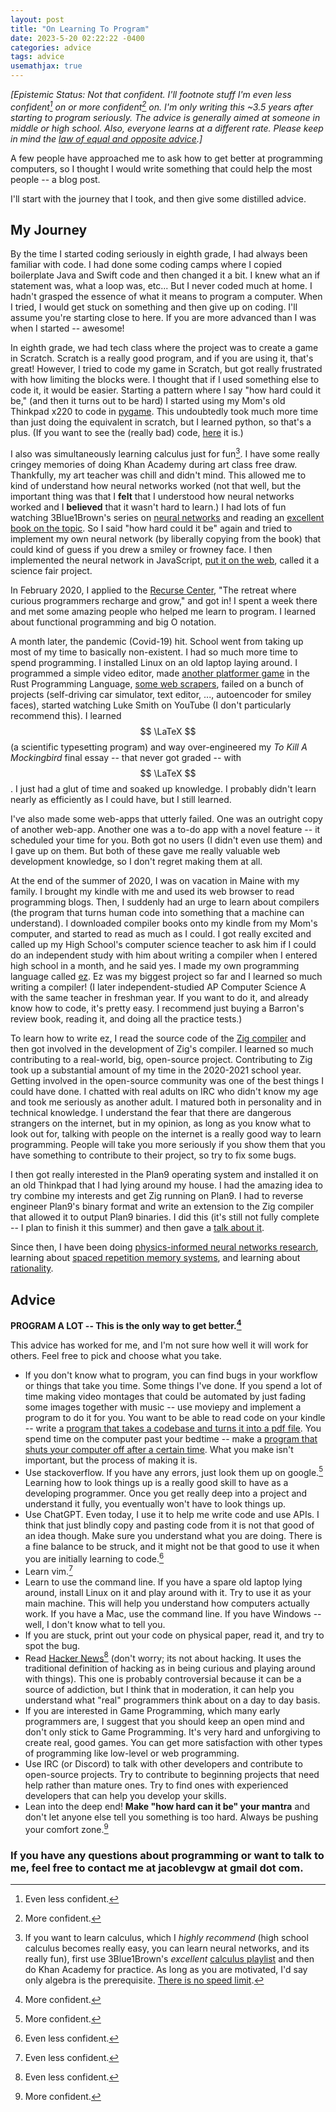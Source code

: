 ```yaml
---
layout: post
title: "On Learning To Program"
date: 2023-5-20 02:22:22 -0400
categories: advice
tags: advice
usemathjax: true
---
```


*[Epistemic Status: Not that confident. I'll footnote stuff I'm even less confident[^1] on or more confident[^2] on. I'm only writing this ~3.5 years after starting to program seriously. The advice is generally aimed at someone in middle or high school. Also, everyone learns at a different rate. Please keep in mind the [law of equal and opposite advice](https://slatestarcodex.com/2014/03/24/should-you-reverse-any-advice-you-hear/).]*


A few people have approached me to ask how to get better at programming computers, so I thought I would write something that could help the most people -- a blog post.

I'll start with the journey that I took, and then give some distilled advice.
## My Journey

By the time I started coding seriously in eighth grade, I had always been familiar with code. I had done some coding camps where I copied boilerplate Java and Swift code and then changed it a bit. I knew what an if statement was, what a loop was, etc... But I never coded much at home. I hadn't grasped the essence of what it means to program a computer. When I tried, I would get stuck on something and then give up on coding. I'll assume you're starting close to here. If you are more advanced than I was when I started -- awesome!


In eighth grade, we had tech class where the project was to create a game in Scratch. Scratch is a really good program, and if you are using it, that's great! However, I tried to code my game in Scratch, but got really frustrated with how limiting the blocks were. I thought that if I used something else to code it, it would be easier. Starting a pattern where I say "how hard could it be," (and then it turns out to be hard) I started using my Mom's old Thinkpad x220 to code in [pygame](https://www.pygame.org/news). This undoubtedly took much more time than just doing the equivalent in scratch, but I learned python, so that's a plus. (If you want to see the (really bad) code, [here](https://github.com/g-w1/JacobsGameForTech/blob/master/jacobs_game_source.py) it is.)

I also was simultaneously learning calculus just for fun[^3]. I have some really cringey memories of doing Khan Academy during art class free draw. Thankfully, my art teacher was chill and didn't mind. This allowed me to kind of understand how neural networks worked (not that well, but the important thing was that I **felt** that I understood how neural networks worked and I **believed** that it wasn't hard to learn.) I had lots of fun watching 3Blue1Brown's series on [neural networks](https://www.3blue1brown.com/topics/neural-networks) and reading an [excellent book on the topic](http://neuralnetworksanddeeplearning.com/). So I said "how hard could it be" again and tried to implement my own neural network (by liberally copying from the book) that could kind of guess if you drew a smiley or frowney face. I then implemented the neural network in JavaScript, [put it on the web](https://g-w1.github.io/first-ML/), called it a science fair project.

In February 2020, I applied to the [Recurse Center](https://recurse.com), "The retreat where curious programmers recharge and grow," and got in! I spent a week there and met some amazing people who helped me learn to program. I learned about functional programming and big O notation.

A month later, the pandemic (Covid-19) hit. School went from taking up most of my time to basically non-existent. I had so much more time to spend programming. I installed Linux on an old laptop laying around. I programmed a simple video editor, made [another platformer game](https://github.com/g-w1/rust_game) in the Rust Programming Language, [some web scrapers](https://github.com/g-w1/toys), failed on a bunch of projects (self-driving car simulator, text editor, ..., autoencoder for smiley faces), started watching Luke Smith on YouTube (I don't particularly recommend this). I learned $$ \LaTeX $$ (a scientific typesetting program) and way over-engineered my *To Kill A Mockingbird* final essay -- that never got graded -- with $$ \LaTeX $$. I just had a glut of time and soaked up knowledge. I probably didn't learn nearly as efficiently as I could have, but I still learned.

I've also made some web-apps that utterly failed. One was an outright copy of another web-app. Another one was a to-do app with a novel feature -- it scheduled your time for you. Both got no users (I didn't even use them) and I gave up on them. But both of these gave me really valuable web development knowledge, so I don't regret making them at all.

At the end of the summer of 2020, I was on vacation in Maine with my family. I brought my kindle with me and used its web browser to read programming blogs. Then, I suddenly had an urge to learn about compilers (the program that turns human code into something that a machine can understand). I downloaded compiler books onto my kindle from my Mom's computer, and started to read as much as I could. I got really excited and called up my High School's computer science teacher to ask him if I could do an independent study with him about writing a compiler when I entered high school in a month, and he said yes. I made my own programming language called [ez](https://github.com/g-w1/ezc). Ez was my biggest project so far and I learned so much writing a compiler! (I later independent-studied AP Computer Science A with the same teacher in freshman year. If you want to do it, and already know how to code, it's pretty easy. I recommend just buying a Barron's review book, reading it, and doing all the practice tests.)

To learn how to write ez, I read the source code of the [Zig compiler](https://github.com/ziglang/zig) and then got involved in the development of Zig's compiler. I learned so much contributing to a real-world, big, open-source project. Contributing to Zig took up a substantial amount of my time in the 2020-2021 school year. Getting involved in the open-source community was one of the best things I could have done. I chatted with real adults on IRC who didn't know my age and took me seriously as another adult. I matured both in personality and in technical knowledge. I understand the fear that there are dangerous strangers on the internet, but in my opinion, as long as you know what to look out for, talking with people on the internet is a really good way to learn programming. People will take you more seriously if you show them that you have something to contribute to their project, so try to fix some bugs.

I then got really interested in the Plan9 operating system and installed it on an old Thinkpad that I had lying around my house. I had the amazing idea to try combine my interests and get Zig running on Plan9. I had to reverse engineer Plan9's binary format and write an extension to the Zig compiler that allowed it to output Plan9 binaries. I did this (it's still not fully complete -- I plan to finish it this summer) and then gave a [talk about it](https://www.youtube.com/watch?v=Z6c1JUBciIA).

Since then, I have been doing [physics-informed neural networks research](https://lu.seas.upenn.edu/people/), learning about [spaced repetition memory systems](http://augmentingcognition.com/ltm.html), and learning about [rationality](https://lesswrong.com).

## Advice

**PROGRAM A LOT -- This is the only way to get better.[^2]**

This advice has worked for me, and I'm not sure how well it will work for others. Feel free to pick and choose what you take.
* If you don't know what to program, you can find bugs in your workflow or things that take you time. Some things I've done. If you spend a lot of time making video montages that could be automated by just fading some images together with music -- use moviepy and implement a program to do it for you. You want to be able to read code on your kindle -- write a [program that takes a codebase and turns it into a pdf file](https://github.com/g-w1/pdfcr). You spend time on the computer past your bedtime -- make a [program that shuts your computer off after a certain time](https://github.com/g-w1/ulysses). What you make isn't important, but the process of making it is.
* Use stackoverflow. If you have any errors, just look them up on google.[^2] Learning how to look things up is a really good skill to have as a developing programmer. Once you get really deep into a project and understand it fully, you eventually won't have to look things up.
* Use ChatGPT. Even today, I use it to help me write code and use APIs. I think that just blindly copy and pasting code from it is not that good of an idea though. Make sure you understand what you are doing. There is a fine balance to be struck, and it might not be that good to use it when you are initially learning to code.[^1]
* Learn vim.[^1]
* Learn to use the command line. If you have a spare old laptop lying around, install Linux on it and play around with it. Try to use it as your main machine. This will help you understand how computers actually work. If you have a Mac, use the command line. If you have Windows -- well, I don't know what to tell you.
* If you are stuck, print out your code on physical paper, read it, and try to spot the bug.
* Read [Hacker News](https://news.ycombinator.com)[^1] (don't worry; its not about hacking. It uses the traditional definition of hacking as in being curious and playing around with things). This one is probably controversial because it can be a source of addiction, but I think that in moderation, it can help you understand what "real" programmers think about on a day to day basis.
* If you are interested in Game Programming, which many early programmers are, I suggest that you should keep an open mind and don't only stick to Game Programming. It's very hard and unforgiving to create real, good games. You can get more satisfaction with other types of programming like low-level or web programming.
* Use IRC (or Discord) to talk with other developers and contribute to open-source projects. Try to contribute to beginning projects that need help rather than mature ones. Try to find ones with experienced developers that can help you develop your skills.
* Lean into the deep end! **Make "how hard can it be" your mantra** and don't let anyone else tell you something is too hard. Always be pushing your comfort zone.[^2]


### If you have any questions about programming or want to talk to me, feel free to contact me at jacoblevgw at gmail dot com.

[^1]: Even less confident.
[^2]: More confident.
[^3]: If you want to learn calculus, which I *highly recommend* (high school calculus becomes really easy, you can learn neural networks, and its really fun), first use 3Blue1Brown's *excellent* [calculus playlist](https://www.youtube.com/watch?v=WUvTyaaNkzM&list=PL0-GT3co4r2wlh6UHTUeQsrf3mlS2lk6x) and then do Khan Academy for practice. As long as you are motivated, I'd say only algebra is the prerequisite. [There is no speed limit](https://sive.rs/kimo).
